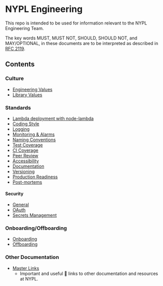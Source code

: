 # NYPL Engineering

This repo is intended to be used for information relevant to the NYPL Engineering Team.

The key words MUST, MUST NOT, SHOULD, SHOULD NOT, and MAY/OPTIONAL, in these documents are to be interpreted as described in [RFC 2119](https://www.ietf.org/rfc/rfc2119.txt).

## Contents

### Culture

* [Engineering Values](culture/values.md)
* [Library Values](culture/library-values.md)

### Standards

* [Lambda deployment with node-lambda](standards/node-lambda.md)
* [Coding Style](standards/coding-standards.md)
* [Logging](standards/logging.md)
* [Monitoring & Alarms](standards/alerting.md)
* [Naming Conventions](standards/naming-conventions.md)
* [Test Coverage](standards/test-coverage.md)
* [CI Coverage](standards/ci-and-deployment.md)
* [Peer Review](standards/peer-review.md)
* [Accessibility](standards/accessibility.md)
* [Documentation](standards/documentation.md)
* [Versioning](standards/versioning.md)
* [Production Readiness](standards/production-readiness.md)
* [Post-mortems](standards/postmortems.md)

#### Security

* [General](security/README.md)
* [OAuth](security/oauth.md)
* [Secrets Management](security/secrets.md)

### Onboarding/Offboarding

* [Onboarding](on-off-board/onboarding.md)
* [Offboarding](on-off-board/offboarding.md)

### Other Documentation

* [Master Links](other/README.md)
  * Important and useful :link: links to other documentation and resources at NYPL.
